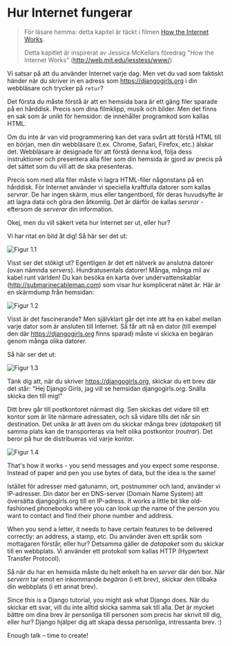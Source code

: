 # Hur Internet fungerar

> För läsare hemma: detta kapitel är täckt i filmen [How the Internet Works](https://www.youtube.com/watch?v=oM9yAA09wdc).
> 
> Detta kapitlet är inspirerat av Jessica McKellars föredrag "How the Internet Works" (http://web.mit.edu/jesstess/www/).

Vi satsar på att du använder Internet varje dag. Men vet du vad som faktiskt händer när du skriver in en adress som https://djangogirls.org i din webbläsare och trycker på `retur`?

Det första du måste förstå är att en hemsida bara är ett gäng filer sparade på en hårddisk. Precis som dina filmklipp, musik och bilder. Men det finns en sak som är unikt för hemsidor: de innehåller programkod som kallas HTML.

Om du inte är van vid programmering kan det vara svårt att förstå HTML till en början, men din webbläsare (t.ex. Chrome, Safari, Firefox, etc.) älskar det. Webbläsare är designade för att förstå denna kod, följa dess instruktioner och presentera alla filer som din hemsida är gjord av precis på det sättet som du vill att de ska presenteras.

Precis som med alla filer måste vi lagra HTML-filer någonstans på en hårddisk. För Internet använder vi speciella kraftfulla datorer som kallas *servrar*. De har ingen skärm, mus eller tangentbord, för deras huvudsyfte är att lagra data och göra den åtkomlig. Det är därför de kallas *servrar* - eftersom de *serverar* din information.

Okej, men du vill säkert veta hur Internet ser ut, eller hur?

Vi har ritat en bild åt dig! Så här ser det ut:

![Figur 1.1](images/internet_1.png)

Visst ser det stökigt ut? Egentligen är det ett nätverk av anslutna datorer (ovan nämnda *servers*). Hundratusentals datorer! Många, många mil av kabel runt världen! Du kan besöka en karta över undervattenskablar (http://submarinecablemap.com) som visar hur komplicerat nätet är. Här är en skärmdump från hemsidan:

![Figur 1.2](images/internet_3.png)

Visst är det fascinerande? Men självklart går det inte att ha en kabel mellan varje dator som är ansluten till Internet. Så får att nå en dator (till exempel den där https://djangogirls.org finns sparad) måste vi skicka en begäran genom många olika datorer.

Så här ser det ut:

![Figur 1.3](images/internet_2.png)

Tänk dig att, när du skriver https://djangogirls.org, skickar du ett brev där det står: "Hej Django Girls, jag vill se hemsidan djangogirls.org. Snälla skicka den till mig!"

Ditt brev går till postkontoret närmast dig. Sen skickas det vidare till ett kontor som är lite närmare adressaten, och så vidare tills det når sin destination. Det unika är att även om du skickar många brev (*datapaket*) till samma plats kan de transporteras via helt olika postkontor (*routrar*). Det beror på hur de distribueras vid varje kontor.

![Figur 1.4](images/internet_4.png)

That's how it works - you send messages and you expect some response. Instead of paper and pen you use bytes of data, but the idea is the same!

Istället för adresser med gatunamn, ort, postnummer och land, använder vi IP-adresser. Din dator ber en DNS-server (Domain Name System) att översätta djangogirls.org till en IP-adress. It works a little bit like old-fashioned phonebooks where you can look up the name of the person you want to contact and find their phone number and address.

When you send a letter, it needs to have certain features to be delivered correctly: an address, a stamp, etc. Du använder även ett språk som mottagaren förstår, eller hur? Detsamma gäller de *datapaket* som du skickar till en webbplats. Vi använder ett protokoll som kallas HTTP (Hypertext Transfer Protocol).

Så när du har en hemsida måste du helt enkelt ha en *server* där den bor. När *servern* tar emot en inkommande *begäran* (i ett brev), skickar den tillbaka din webbplats (i ett annat brev).

Since this is a Django tutorial, you might ask what Django does. När du skickar ett svar, vill du inte alltid skicka samma sak till alla. Det är mycket bättre om dina brev är personliga till personen som precis har skrivit till dig, eller hur? Django hjälper dig att skapa dessa personliga, intressanta brev. :)

Enough talk – time to create!